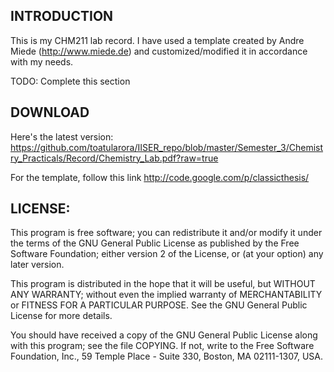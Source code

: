 INTRODUCTION
--

This is my CHM211 lab record. I have used a template created by Andre Miede (http://www.miede.de) and customized/modified it in accordance with my needs.

TODO: Complete this section

DOWNLOAD
--

Here's the latest version:
https://github.com/toatularora/IISER_repo/blob/master/Semester_3/Chemistry_Practicals/Record/Chemistry_Lab.pdf?raw=true

For the template, follow this link
http://code.google.com/p/classicthesis/

LICENSE:
--
This program is free software; you can redistribute it and/or modify
it under the terms of the GNU General Public License as published by
the Free Software Foundation; either version 2 of the License, or
(at your option) any later version.

This program is distributed in the hope that it will be useful,
but WITHOUT ANY WARRANTY; without even the implied warranty of
MERCHANTABILITY or FITNESS FOR A PARTICULAR PURPOSE.  See the
GNU General Public License for more details.

You should have received a copy of the GNU General Public License
along with this program; see the file COPYING.  If not, write to
the Free Software Foundation, Inc., 59 Temple Place - Suite 330,
Boston, MA 02111-1307, USA.
